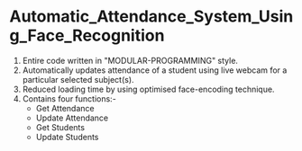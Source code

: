 # Automatic_Attendance_System_Using_Face_Recognition
1. Entire code written in "MODULAR-PROGRAMMING" style. <br>
2. Automatically updates attendance of a student using live webcam for a particular selected subject(s). <br>
3. Reduced loading time by using optimised face-encoding technique.
4. Contains four functions:-
    - Get Attendance
    - Update Attendance
    - Get Students
    - Update Students
    
